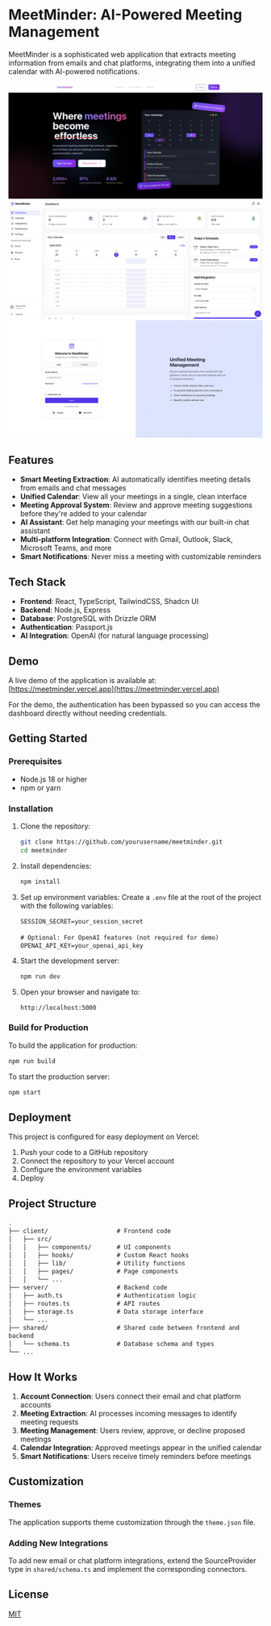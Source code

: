 # MeetMinder: AI-Powered Meeting Management

MeetMinder is a sophisticated web application that extracts meeting information from emails and chat platforms, integrating them into a unified calendar with AI-powered notifications.

![MeetMinder Home](home_9d79-7e53e9a12b4e-00-31nnrkv513h4y.png)
![MeetMinder App](app0f174bb1-f02d-4876-9d79-7e53e9a12b4e-00-31nnrkv513h4y.png)
![MeetMinder Login](login_auth_d79-7e53e9a12b4e-00-31nnrkv513h4y.png)
## Features

- **Smart Meeting Extraction**: AI automatically identifies meeting details from emails and chat messages
- **Unified Calendar**: View all your meetings in a single, clean interface
- **Meeting Approval System**: Review and approve meeting suggestions before they're added to your calendar
- **AI Assistant**: Get help managing your meetings with our built-in chat assistant
- **Multi-platform Integration**: Connect with Gmail, Outlook, Slack, Microsoft Teams, and more
- **Smart Notifications**: Never miss a meeting with customizable reminders

## Tech Stack

- **Frontend**: React, TypeScript, TailwindCSS, Shadcn UI
- **Backend**: Node.js, Express
- **Database**: PostgreSQL with Drizzle ORM
- **Authentication**: Passport.js
- **AI Integration**: OpenAI (for natural language processing)

## Demo

A live demo of the application is available at: [https://meetminder.vercel.app](https://meetminder.vercel.app)

For the demo, the authentication has been bypassed so you can access the dashboard directly without needing credentials.

## Getting Started

### Prerequisites

- Node.js 18 or higher
- npm or yarn

### Installation

1. Clone the repository:
   ```bash
   git clone https://github.com/yourusername/meetminder.git
   cd meetminder
   ```

2. Install dependencies:
   ```bash
   npm install
   ```

3. Set up environment variables:
   Create a `.env` file at the root of the project with the following variables:
   ```
   SESSION_SECRET=your_session_secret
   
   # Optional: For OpenAI features (not required for demo)
   OPENAI_API_KEY=your_openai_api_key
   ```

4. Start the development server:
   ```bash
   npm run dev
   ```

5. Open your browser and navigate to:
   ```
   http://localhost:5000
   ```

### Build for Production

To build the application for production:

```bash
npm run build
```

To start the production server:

```bash
npm start
```

## Deployment

This project is configured for easy deployment on Vercel:

1. Push your code to a GitHub repository
2. Connect the repository to your Vercel account
3. Configure the environment variables
4. Deploy

## Project Structure

```
.
├── client/                   # Frontend code
│   ├── src/
│   │   ├── components/       # UI components
│   │   ├── hooks/            # Custom React hooks
│   │   ├── lib/              # Utility functions
│   │   ├── pages/            # Page components
│   │   └── ...
├── server/                   # Backend code
│   ├── auth.ts               # Authentication logic
│   ├── routes.ts             # API routes
│   ├── storage.ts            # Data storage interface
│   └── ...
├── shared/                   # Shared code between frontend and backend
│   └── schema.ts             # Database schema and types
└── ...
```

## How It Works

1. **Account Connection**: Users connect their email and chat platform accounts
2. **Meeting Extraction**: AI processes incoming messages to identify meeting requests
3. **Meeting Management**: Users review, approve, or decline proposed meetings
4. **Calendar Integration**: Approved meetings appear in the unified calendar
5. **Smart Notifications**: Users receive timely reminders before meetings

## Customization

### Themes

The application supports theme customization through the `theme.json` file.

### Adding New Integrations

To add new email or chat platform integrations, extend the SourceProvider type in `shared/schema.ts` and implement the corresponding connectors.

## License

[MIT](LICENSE)
